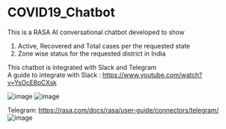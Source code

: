 # COVID19_Chatbot
This is a RASA AI conversational chatbot developed to show
1. Active, Recovered and Total cases per the requested state
2. Zone wise status for the requested district in India

This chatbot is integrated with Slack and Telegram
<br>A guide to integrate with 
Slack   :  https://www.youtube.com/watch?v=YsOcE8pCXsk

![image](https://user-images.githubusercontent.com/13981600/82125163-c488bf80-97c1-11ea-9abf-96f29d9c2233.png)
![image](https://user-images.githubusercontent.com/13981600/82125164-cbafcd80-97c1-11ea-9cbe-eb55e5875dcb.png)

Telegram:  https://rasa.com/docs/rasa/user-guide/connectors/telegram/
![image](https://user-images.githubusercontent.com/13981600/82125200-087bc480-97c2-11ea-9142-c3d7e87ec74f.png)

